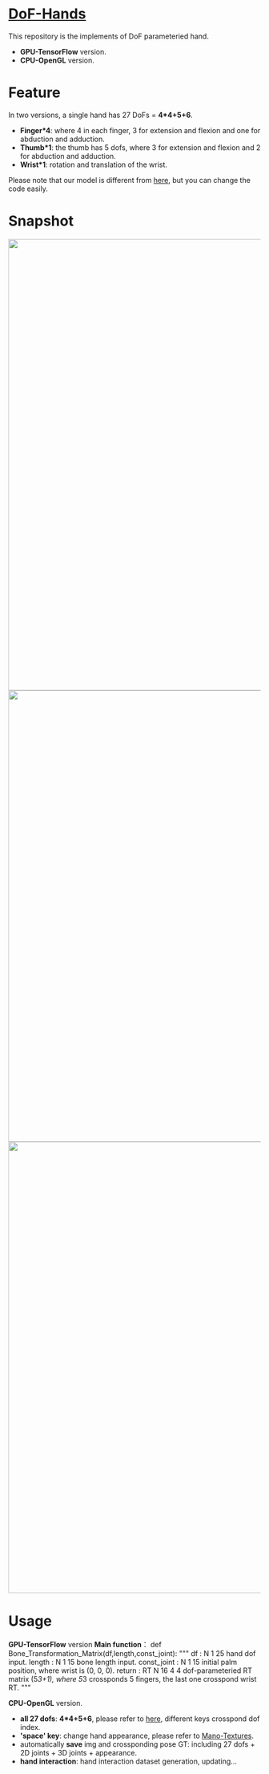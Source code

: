 [DoF-Hands](https://github.com/JenathanHoo/DoF-Hands)
=========================
This repository is the implements of DoF parameteried hand.
- **GPU-TensorFlow** version.
- **CPU-OpenGL** version.

Feature
=========================
In two versions, a single hand has 27 DoFs = **4*4+5+6**.

- **Finger*4**: where 4 in each finger, 3 for extension and flexion and one for abduction and adduction.
- **Thumb*1**:  the thumb has 5 dofs, where 3 for extension and flexion and 2 for abduction and adduction.
- **Wrist*1**:  rotation and translation of the wrist.

Please note that our model is different from [here](https://biology.stackexchange.com/questions/30857/does-the-human-hand-have-27-degrees-of-freedom), but you can change the code easily.

Snapshot
=========================
<center class="half">
    <img src="https://github.com/JenathanHoo/DoF-Hands/blob/master/imgs/1.png" width="900"/><img src="https://github.com/JenathanHoo/DoF-Hands/blob/master/imgs/223.png" width="900"/><img src="https://github.com/JenathanHoo/DoF-Hands/blob/master/imgs/222.png" width="900"/>
</center>


Usage
=========================
**GPU-TensorFlow** version
**Main function**：
def Bone_Transformation_Matrix(df,length,const_joint):
    """
    df : N 1 25 hand dof input.
    length : N 1 15  bone length input.
    const_joint : N 1 15 initial palm position, where wrist is (0, 0, 0).
    return : RT N 16 4 4 dof-parameteried RT matrix (5*3+1), where 5*3 crossponds 5 fingers, the last one crosspond wrist RT.
    """
    
**CPU-OpenGL** version.
- **all 27 dofs**:  **4*4+5+6**, please refer to [here](https://github.com/JenathanHoo/DoF-Hands), different keys crosspond dof index.
- **'space' key**: change hand appearance, please refer to [Mano-Textures](https://github.com/JenathanHoo/Mano-Textures).
- automatically **save** img and crossponding pose GT: including 27 dofs + 2D joints + 3D joints + appearance.
- **hand interaction**: hand interaction dataset generation, updating...
